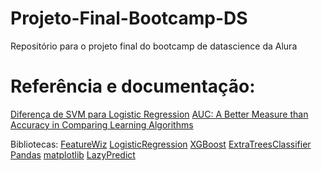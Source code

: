 # Projeto-Final-Bootcamp-DS
Repositório para o projeto final do bootcamp de datascience da Alura

# Referência e documentação:
[Diferença de SVM para Logistic Regression](https://medium.com/axum-labs/logistic-regression-vs-support-vector-machines-svm-c335610a3d16)
[AUC: A Better Measure than Accuracy in Comparing Learning Algorithms](https://link.springer.com/chapter/10.1007/3-540-44886-1_25)

Bibliotecas:
[FeatureWiz](https://github.com/AutoViML/featurewiz)
[LogisticRegression](https://scikit-learn.org/stable/modules/generated/sklearn.linear_model.LogisticRegression.html)
[XGBoost](https://xgboost.readthedocs.io/en/latest/get_started.html)
[ExtraTreesClassifier](https://scikit-learn.org/stable/modules/generated/sklearn.ensemble.ExtraTreesClassifier.html)
[Pandas](https://pandas.pydata.org/docs/index.html)
[matplotlib](https://matplotlib.org/stable/contents.html)
[LazyPredict](https://lazypredict.readthedocs.io/en/latest/)
